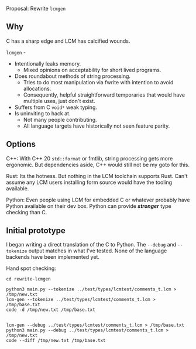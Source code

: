 Proposal: Rewrite `lcmgen`

## Why 
C has a sharp edge and LCM has calcified wounds.

`lcmgen` -
* Intentionally leaks memory.
  * Mixed opinions on acceptability for short lived programs.
* Does roundabout methods of string processing.
  * Tries to do most manipulation via fwrite with intention to avoid allocations.
  * Consequently, helpful straightforward temporaries that would have multiple uses, just don't exist.
* Suffers from C `void*` weak typing.
* Is uninviting to hack at.
  * Not many people contributing.
  * All language targets have historically not seen feature parity.

## Options

C++: With C++ 20 `std::format` or fmtlib, string processing gets more ergonomic. But dependencies aside, C++ would still not be my goto for this.

Rust: Its the hotness. But nothing in the LCM toolchain supports Rust. Can't assume any LCM users installing form source would have the tooling available.

Python: Even people using LCM for embedded C or whatever probably have Python available on their dev box. Python can provide ***stronger*** type checking than C.

## Initial prototype

I began writing a direct translation of the C to Python. The `--debug` and `--tokenize` output matches in what I've tested. None of the language backends have been implemented yet.

Hand spot checking:

```
cd rewrite-lcmgen 

python3 main.py --tokenize ../test/types/lcmtest/comments_t.lcm > /tmp/new.txt
lcm-gen --tokenize ../test/types/lcmtest/comments_t.lcm > /tmp/base.txt
code -d /tmp/new.txt /tmp/base.txt 


lcm-gen --debug ../test/types/lcmtest/comments_t.lcm > /tmp/base.txt
python3 main.py --debug ../test/types/lcmtest/comments_t.lcm > /tmp/new.txt 
code --diff /tmp/new.txt /tmp/base.txt 
```

